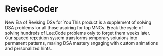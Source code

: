 # ReviseCoder
New Era of Revising DSA for You
This product is a supplement of solving DSA problems for all those aspiring for top MNCs.
Break the cycle of solving hundreds of LeetCode problems only to forget them weeks later. Our spaced repetition system transforms temporary solutions into permanent patterns, making DSA mastery engaging with custom animations and personalized hints.

